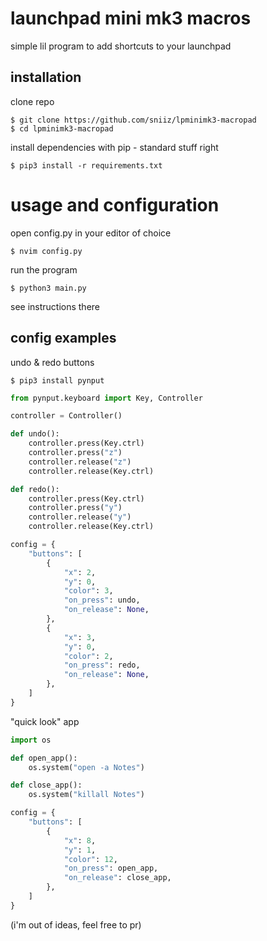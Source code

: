 # launchpad mini mk3 macros

simple lil program to add shortcuts to your launchpad

## installation

clone repo

```shell
$ git clone https://github.com/sniiz/lpminimk3-macropad
$ cd lpminimk3-macropad
```

install dependencies with pip - standard stuff right

```shell
$ pip3 install -r requirements.txt
```

# usage and configuration

open config.py in your editor of choice

```shell
$ nvim config.py
```

run the program

```shell
$ python3 main.py
```

see instructions there

## config examples

undo & redo buttons

```shell
$ pip3 install pynput
```

```python
from pynput.keyboard import Key, Controller

controller = Controller()

def undo():
    controller.press(Key.ctrl)
    controller.press("z")
    controller.release("z")
    controller.release(Key.ctrl)

def redo():
    controller.press(Key.ctrl)
    controller.press("y")
    controller.release("y")
    controller.release(Key.ctrl)

config = {
    "buttons": [
        {
            "x": 2,
            "y": 0,
            "color": 3,
            "on_press": undo,
            "on_release": None,
        },
        {
            "x": 3,
            "y": 0,
            "color": 2,
            "on_press": redo,
            "on_release": None,
        },
    ]
}
```

"quick look" app

```python
import os

def open_app():
    os.system("open -a Notes")

def close_app():
    os.system("killall Notes")

config = {
    "buttons": [
        {
            "x": 8,
            "y": 1,
            "color": 12,
            "on_press": open_app,
            "on_release": close_app,
        },
    ]
}

```

(i'm out of ideas, feel free to pr)
